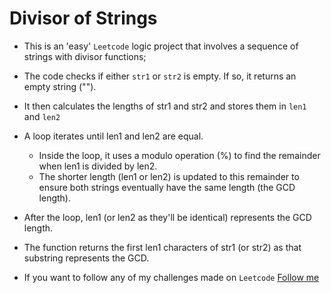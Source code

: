 # Divisor of Strings
- This is an 'easy' `Leetcode` logic project that involves a sequence of strings with divisor functions;
- The code checks if either `str1` or `str2` is empty. If so, it returns an empty string ("").
- It then calculates the lengths of str1 and str2 and stores them in `len1` and `len2`
- A loop iterates until len1 and len2 are equal.

    - Inside the loop, it uses a modulo operation (%) to find the remainder when len1 is divided by len2.
    - The shorter length (len1 or len2) is updated to this remainder to ensure both strings eventually have the same length (the GCD length).

- After the loop, len1 (or len2 as they'll be identical) represents the GCD length.
- The function returns the first len1 characters of str1 (or str2) as that substring represents the GCD.

- If you want to follow any of my challenges made on `Leetcode` [Follow me](https://leetcode.com/u/castroofelipee/)